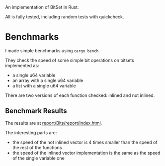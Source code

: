 
An implementation of BitSet in Rust.

All is fully tested, including random tests with quickcheck.


# Benchmarks

I made simple benchmarks using `cargo bench`.

They check the speed of some simple bit operations on bitsets implemented as:

- a single u64 variable
- an array with a single u64 variable
- a list with a single u64 variable

There are two versions of each function checked: inlined and not inlined.


## Benchmark Results

The results are at [report/Bits/report/index.html](report/Bits/report/index.html).

The interesting parts are:

- the speed of the not inlined vector is 4 times smaller than the speed of the rest of the functions
- the speed of the inlined vector implementation is the same as the speed of the single variable one
